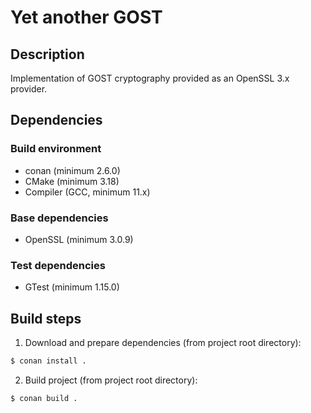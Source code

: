 # Yet another GOST

## Description

Implementation of GOST cryptography provided as an OpenSSL 3.x provider.

## Dependencies

### Build environment

* conan (minimum 2.6.0)
* CMake (minimum 3.18)
* Compiler (GCC, minimum 11.x)

### Base dependencies

* OpenSSL (minimum 3.0.9)

### Test dependencies

* GTest (minimum 1.15.0)

## Build steps

1. Download and prepare dependencies (from project root directory):
 
```bash
$ conan install .
```

2. Build project (from project root directory):
 
```bash
$ conan build .
```
